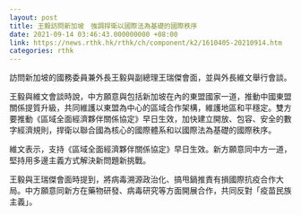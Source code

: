 ```yaml
---
layout: post
title: 王毅訪問新加坡　強調捍衛以國際法為基礎的國際秩序
date: 2021-09-14 03:46:43.000000000 +08:00
link: https://news.rthk.hk/rthk/ch/component/k2/1610405-20210914.htm
categories: rthk
---
```


訪問新加坡的國務委員兼外長王毅與副總理王瑞傑會面，並與外長維文舉行會談。

王毅與維文會談時說，中方願意與包括新加坡在內的東盟國家一道，推動中國東盟關係提質升級，共同維護以東盟為中心的區域合作架構，維護地區和平穩定。雙方要推動《區域全面經濟夥伴關係協定》早日生效，加快建立開放、包容、安全的數字經濟規則，捍衛以聯合國為核心的國際體系和以國際法為基礎的國際秩序。

維文表示，支持《區域全面經濟夥伴關係協定》早日生效。新方願意同中方一道，堅持用多邊主義方式解決新問題新挑戰。

王毅與王瑞傑會面時提到，將病毒溯源政治化、搞甩鍋推責有損國際抗疫合作大局。中方願意同新方在藥物研發、病毒研究等方面開展合作，共同反對「疫苗民族主義」。
